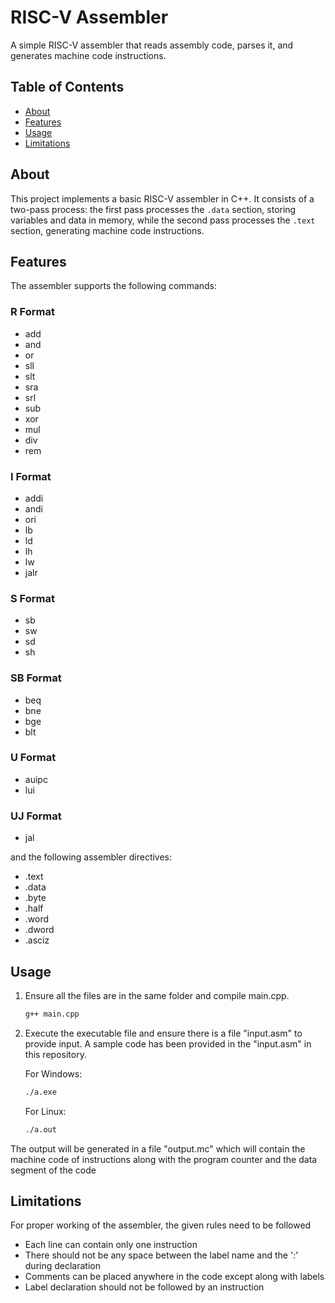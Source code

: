 # RISC-V Assembler
A simple RISC-V assembler that reads assembly code, parses it, and generates machine code instructions.

## Table of Contents

- [About](#about)
- [Features](#features)
- [Usage](#usage)
- [Limitations](#limitations)

## About

This project implements a basic RISC-V assembler in C++. It consists of a two-pass process: the first pass processes the `.data` section, storing variables and data in memory, while the second pass processes the `.text` section, generating machine code instructions.

## Features
The assembler supports the following commands:
### R Format


- add
- and
- or
- sll
- slt
- sra
- srl
- sub
- xor
- mul
- div
- rem

### I Format
- addi
- andi
- ori
- lb
- ld
- lh
- lw
- jalr

### S Format
- sb
- sw
- sd
- sh

### SB Format
- beq
- bne
- bge
- blt

### U Format
- auipc
- lui

### UJ Format
- jal

 and the following assembler directives:
- .text
- .data
- .byte
- .half
- .word
- .dword
- .asciz

## Usage
1. Ensure all the files are in the same folder and compile main.cpp.

   ```bash
   g++ main.cpp

2. Execute the executable file and ensure there is a file "input.asm" to provide input. A sample code has been provided in the "input.asm" in this repository.

   For Windows:
   ```bash
   ./a.exe
   ```
   For Linux:
   ```bash
   ./a.out
   ```
The output will be generated in a file "output.mc" which will contain the machine code of instructions along with the program counter and the data segment of the code
   
## Limitations
For proper working of the assembler, the given rules need to be followed
- Each line can contain only one instruction
- There should not be any space between the label name and the ':' during declaration
- Comments can be placed anywhere in the code except along with labels
- Label declaration should not be followed by an instruction
